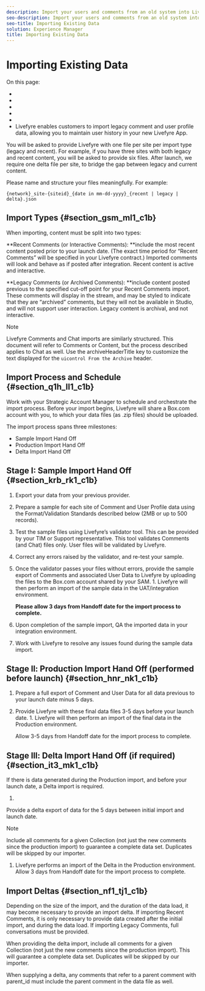 ```yaml
---
description: Import your users and comments from an old system into Livefyre.
seo-description: Import your users and comments from an old system into Livefyre.
seo-title: Importing Existing Data
solution: Experience Manager
title: Importing Existing Data
---
```


# Importing Existing Data

On this page:

* [](#c_importing_existing_data/section_gsm_ml1_c1b)
* [](#c_importing_existing_data/section_q1h_ll1_c1b)
* [](#c_importing_existing_data/section_krb_rk1_c1b)
* [](#c_importing_existing_data/section_hnr_nk1_c1b)
* [](#c_importing_existing_data/section_it3_mk1_c1b)
* [](#c_importing_existing_data/section_nf1_tj1_c1b)
Livefyre enables customers to import legacy comment and user profile data, allowing you to maintain user history in your new Livefyre App.

You will be asked to provide Livefyre with one file per site per import type (legacy and recent). For example, if you have three sites with both legacy and recent content, you will be asked to provide six files. After launch, we require one delta file per site, to bridge the gap between legacy and current content.

Please name and structure your files meaningfully. For example:

```
{network}_site-{siteid}_{date in mm-dd-yyyy}_{recent | legacy | delta}.json

```
## Import Types {#section_gsm_ml1_c1b}

When importing, content must be split into two types:

**Recent Comments (or Interactive Comments): **include the most recent content posted prior to your launch date. (The exact time period for “Recent Comments” will be specified in your Livefyre contract.) Imported comments will look and behave as if posted after integration. Recent content is active and interactive.

**Legacy Comments (or Archived Comments): **include content posted previous to the specified cut-off point for your Recent Comments import. These comments will display in the stream, and may be styled to indicate that they are “archived” comments, but they will not be available in Studio, and will not support user interaction. Legacy content is archival, and not interactive.

>[!NOTE]
>
>Livefyre Comments and Chat imports are similarly structured. This document will refer to Comments or Content, but the process described applies to Chat as well.
Use the archiveHeaderTitle key to customize the text displayed for the `uicontrol From the Archive` header.

## Import Process and Schedule {#section_q1h_ll1_c1b}

Work with your Strategic Account Manager to schedule and orchestrate the import process. Before your import begins, Livefyre will share a Box.com account with you, to which your data files (as .zip files) should be uploaded.

The import process spans three milestones:

* Sample Import Hand Off
* Production Import Hand Off
* Delta Import Hand Off
## Stage I: Sample Import Hand Off {#section_krb_rk1_c1b}

1. Export your data from your previous provider.
1. Prepare a sample for each site of Comment and User Profile data using the Format/Validation Standards described below (2MB or up to 500 records).
1. Test the sample files using Livefyre’s validator tool. This can be provided by your TIM or Support representative. This tool validates Comments (and Chat) files only. User files will be validated by Livefyre.
1. Correct any errors raised by the validator, and re-test your sample.
1. Once the validator passes your files without errors, provide the sample export of Comments and associated User Data to Livefyre by uploading the files to the Box.com account shared by your SAM.
   1.
   Livefyre will then perform an import of the sample data in the UAT/integration environment.
   
   **Please allow 3 days from Handoff date for the import process to complete.**
   
   
1. Upon completion of the sample import, QA the imported data in your integration environment.
1. Work with Livefyre to resolve any issues found during the sample data import.
## Stage ll: Production Import Hand Off (performed before launch) {#section_hnr_nk1_c1b}

1. Prepare a full export of Comment and User Data for all data previous to your launch date minus 5 days.
1. Provide Livefyre with these final data files 3-5 days before your launch date.
   1.
   Livefyre will then perform an import of the final data in the Production environment.
   
   Allow 3-5 days from Handoff date for the import process to complete.
   
   
## Stage lll: Delta Import Hand Off (if required) {#section_it3_mk1_c1b}

If there is data generated during the Production import, and before your launch date, a Delta import is required.

   1.
   Provide a delta export of data for the 5 days between initial import and launch date.
   
   >[!NOTE]
   >
   >Include all comments for a given Collection (not just the new comments since the production import) to guarantee a complete data set. Duplicates will be skipped by our importer.
   
1. Livefyre performs an import of the Delta in the Production environment. Allow 3 days from Handoff date for the import process to complete.
## Import Deltas {#section_nf1_tj1_c1b}

Depending on the size of the import, and the duration of the data load, it may become necessary to provide an import delta. If importing Recent Comments, it is only necessary to provide data created after the initial import, and during the data load. If importing Legacy Comments, full conversations must be provided.

When providing the delta import, include all comments for a given Collection (not just the new comments since the production import). This will guarantee a complete data set. Duplicates will be skipped by our importer.

When supplying a delta, any comments that refer to a parent comment with parent_id must include the parent comment in the data file as well.

